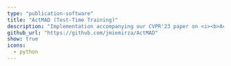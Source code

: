 ```yaml
---
type: "publication-software"
title: "ActMAD (Test-Time Training)"
description: "Implementation accompanying our CVPR'23 paper on <i><b>ActMAD: Activation Matching to Align Distributions for Test-Time-Training</b></i>."
github_url: "https://github.com/jmiemirza/ActMAD"
show: true
icons:
  - python
---
```


